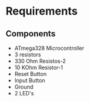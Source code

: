 # Requirements
## Components
* ATmega328 Microcontroller
* 3 resistors
* 330 Ohm Resistos-2
* 10 KOhm Resistor-1
* Reset Button
* Input Button
* Ground
* 2 LED's

